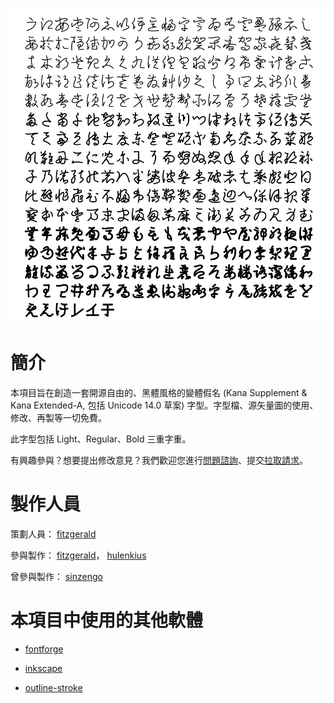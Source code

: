 <p align="center">
  <img alt="Title" title="Title" src="title.svg">
</p>

# 簡介

本項目旨在創造一套開源自由的、黑體風格的變體假名 (Kana Supplement & Kana Extended-A, 包括 Unicode 14.0 草案) 字型。字型檔、源矢量圖的使用、修改、再製等一切免費。

此字型包括 Light、Regular、Bold 三重字重。

有興趣參與？想要提出修改意見？我們歡迎您進行[問題諮詢](https://github.com/Hulenkius/hentaigana-sans/issues)、提交[拉取請求](https://github.com/Hulenkius/hentaigana-sans/pulls)。

# 製作人員

策劃人員：
[fitzgerald](https://zh.moegirl.org.cn/User:FITZGERALD)

參與製作：
[fitzgerald](https://zh.moegirl.org.cn/User:FITZGERALD)，
[hulenkius](https://github.com/Hulenkius)

曾參與製作：
[sinzengo](https://zht.glyphwiki.org/wiki/User:sinzengo)

# 本項目中使用的其他軟體

* [fontforge](https://github.com/fontforge/fontforge)

* [inkscape](https://inkscape.org)

* [outline-stroke](https://github.com/elrumordelaluz/outline-stroke)
